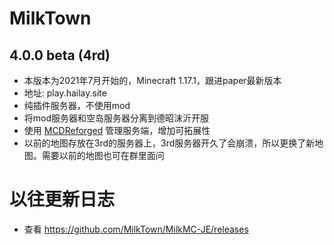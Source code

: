 # MilkTown 
## 4.0.0 beta (4rd)
* 本版本为2021年7月开始的，Minecraft 1.17.1，跟进paper最新版本
* 地址: play.hailay.site
* 纯插件服务器，不使用mod
* 将mod服务器和空岛服务器分离到德昭沫沂开服
* 使用 [MCDReforged](https://github.com/Fallen-Breath/MCDReforged/blob/master/README_cn.md) 管理服务端，增加可拓展性
* 以前的地图存放在3rd的服务器上，3rd服务器开久了会崩溃，所以更换了新地图。需要以前的地图也可在群里面问

# 以往更新日志
* 查看 https://github.com/MilkTown/MilkMC-JE/releases